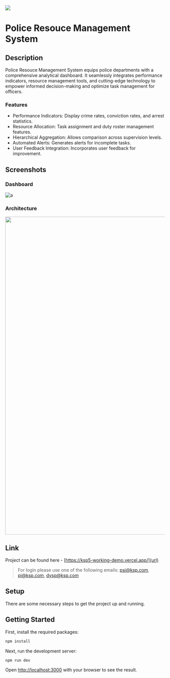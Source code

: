 <a href="https://ksp5-working-demo.vercel.app/" target="_blank">
<img src="https://github.com/anmolwadhwaxx/ksp5/assets/94642300/12c30b32-1135-48a9-927a-b2308e8ecd33">
</a>

# Police Resouce Management System

## Description

Police Resouce Management System equips police departments with a comprehensive analytical dashboard. It seamlessly integrates performance indicators, resource management tools, and cutting-edge technology to empower informed decision-making and optimize task management for officers.

### Features

- Performance Indicators: Display crime rates, conviction rates, and arrest statistics.
- Resource Allocation: Task assignment and duty roster management features.
- Hierarchical Aggregation: Allows comparison across supervision levels.
- Automated Alerts: Generates alerts for incomplete tasks.
- User Feedback Integration: Incorporates user feedback for improvement.

## Screenshots

### Dashboard
![a](https://github.com/anmolwadhwaxx/ksp5/assets/94642300/51011b38-3376-416c-9372-95782727e4af)

### Architecture
<img src="https://github.com/anmolwadhwaxx/ksp5/assets/94642300/7a5c9b14-729b-4224-92f6-78640a60eb0b" width="1000">

## Link

Project can be found here - [https://ksp5-working-demo.vercel.app/](url)
> For login please use one of the following emails: psi@ksp.com, pi@ksp.com, dysp@ksp.com


## Setup

There are some necessary steps to get the project up and running.

## Getting Started

First, install the required packages:

```bash
npm install
```

Next, run the development server:

```bash
npm run dev
```

Open [http://localhost:3000](http://localhost:3000) with your browser to see the result.
